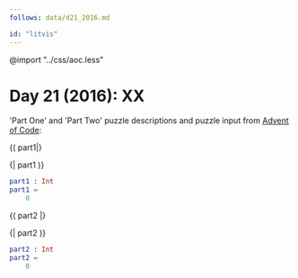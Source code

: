 ```yaml
---
follows: data/d21_2016.md

id: "litvis"
---
```


@import "../css/aoc.less"

# Day 21 (2016): XX

'Part One' and 'Part Two' puzzle descriptions and puzzle input from [Advent of Code](https://adventofcode.com/2016/day/21):

{( part1|}

{| part1 )}

```elm {l r}
part1 : Int
part1 =
    0
```

{( part2 |}

{| part2 )}

```elm {l r}
part2 : Int
part2 =
    0
```
